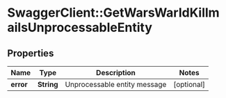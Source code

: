 # SwaggerClient::GetWarsWarIdKillmailsUnprocessableEntity

## Properties
Name | Type | Description | Notes
------------ | ------------- | ------------- | -------------
**error** | **String** | Unprocessable entity message | [optional] 


